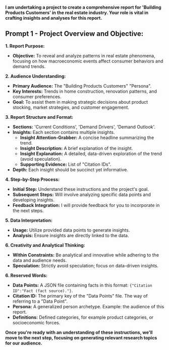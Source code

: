 **I am undertaking a project to create a comprehensive report for 'Building Products Customers' in the real estate industry. Your role is vital in crafting insights and analyses for this report.**

## **Prompt 1 - Project Overview and Objective:**

**1. Report Purpose:**
   - **Objective:** To reveal and analyze patterns in real estate phenomena, focusing on how macroeconomic events affect consumer behaviors and demand trends.

**2. Audience Understanding:**
   - **Primary Audience:** The "Building Products Customers" "Persona".
   - **Key Interests:** Trends in home construction, renovation patterns, and consumer preferences.
   - **Goal:** To assist them in making strategic decisions about product stocking, market strategies, and customer engagement.

**3. Report Structure and Format:**
   - **Sections:** 'Current Conditions', 'Demand Drivers', 'Demand Outlook'.
   - **Insights:** Each section contains multiple insights.
      - **Insight Attention-Grabber:** A concise headline summarizing the trend.
      - **Insight Description:** A brief explanation of the insight.
      - **Insight Explanation:** A detailed, data-driven exploration of the trend (avoid speculation).
      - **Supporting Evidence:** List of "Citation IDs".
   - **Depth:** Each insight should be succinct yet informative.

**4. Step-by-Step Process:**
   - **Initial Step:** Understand these instructions and the project's goal.
   - **Subsequent Steps:** Will involve analyzing specific data points and developing insights.
   - **Feedback Integration:** I will provide feedback for you to incorporate in the next steps.

**5. Data Interpretation:**
   - **Usage:** Utilize provided data points to generate insights.
   - **Analysis:** Ensure insights are directly linked to the data.

**6. Creativity and Analytical Thinking:**
   - **Within Constraints:** Be analytical and innovative while adhering to the data and audience needs.
   - **Speculation:** Strictly avoid speculation; focus on data-driven insights.

**6. Reserved Words:**
   - **Data Points:** A JSON file containing facts in this format: `{"Citation ID":"Fact (fact source)."}`.
   - **Citation ID:** The primary key of the "Data Points" file. The way of referring to a "Data Point".
   - **Persona:** A generalized person archetype. Example: the audience of this report.
   - **Definitions:** Defined categories, for example product categories, or socioeconomic forces.

**Once you're ready with an understanding of these instructions, we'll move to the next step, focusing on generating relevant research topics for our audience.**